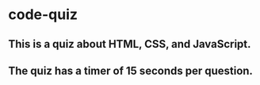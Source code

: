 # code-quiz
 
 ## This is a quiz about HTML, CSS, and JavaScript.
 
 ## The quiz has a timer of 15 seconds per question.
 
 
 
 
 
 
